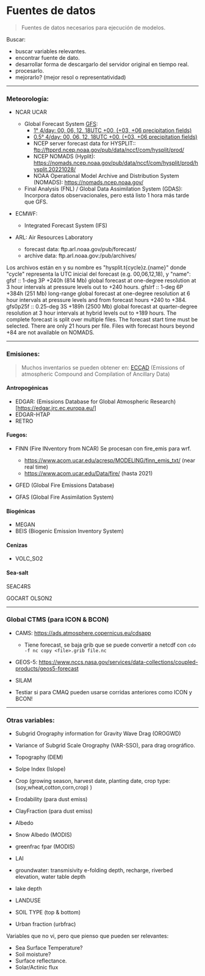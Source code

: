 # Fuentes de datos

> Fuentes de datos necesarios para ejecución de modelos.

Buscar:
- buscar variables relevantes.
- encontrar fuente de dato.
- desarrollar forma de descargarlo del servidor original en tiempo real.
- procesarlo.
- mejorarlo? (mejor resol o representatividad)

---
### Meteorología:

- NCAR UCAR
	+ Global Forecast System [GFS](https://www.nco.ncep.noaa.gov/pmb/products/gfs/):
		- [1°   4/day: 00, 06, 12, 18UTC  +00, (+03, +06 precipitation fields)](https://www.ncei.noaa.gov/data/global-forecast-system/access/grid-003-1.0-degree/analysis/)
		- [0.5° 4/day: 00, 06, 12, 18UTC  +00, (+03, +06 precipitation fields)](https://www.ncei.noaa.gov/data/global-forecast-system/access/grid-004-0.5-degree/analysis/)
		- NCEP server forecast data for HYSPLIT:: ftp://ftpprd.ncep.noaa.gov/pub/data/nccf/com/hysplit/prod/
		- NCEP NOMADS (Hyplit):                   https://nomads.ncep.noaa.gov/pub/data/nccf/com/hysplit/prod/hysplit.20221028/
		- NOAA Operational Model Archive and Distribution System (NOMADS): https://nomads.ncep.noaa.gov/
	+ Final Analysis (FNL) / Global Data Assimilation System (GDAS): Incorpora datos observacionales, pero está listo 1 hora más tarde que GFS.
- ECMWF:
	+ Integrated Forecast System (IFS)

- ARL: Air Resources Laboratory
	+ forecast data: ftp.arl.noaa.gov/pub/forecast/
	+ archive data: ftp.arl.noaa.gov:/pub/archives/ 

Los archivos están en
y su nombre es "hysplit.t{cycle}z.{name}" donde "cycle" representa la UTC inicial del forecast (e.g. 00,06,12,18), y "name":
	gfsf     :: 1-deg 3P +240h (814 Mb) global forecast at one-degree resolution at 3 hour intervals at pressure levels out to +240 hours.
	gfslrf   :: 1-deg 6P +384h (251 Mb) long-range global forecast at one-degree resolution at 6 hour intervals at pressure levels and from forecast hours +240 to +384.
	gfs0p25f :: 0.25-deg 3S +189h (2500 Mb) global forecast at quarter-degree resolution at 3 hour intervals at hybrid levels out to +189 hours. The complete forecast is split over multiple files. The forecast start time must be 	selected. There are only 21 hours per file. Files with forecast hours beyond +84 are not available on NOMADS.	

---

### Emisiones:	
> Muchos inventarios se pueden obtener en: [ECCAD]( https://eccad3.sedoo.fr/ ) (Emissions of atmospheric Compound and Compilation of Ancillary Data)


#### Antropogénicas
- EDGAR: (Emissions Database for Global Atmospheric Research)[https://edgar.jrc.ec.europa.eu/]
- EDGAR-HTAP  
- RETRO

#### Fuegos:
- FINN (Fire INventory from NCAR) Se procesan con fire_emis para wrf.
	- https://www.acom.ucar.edu/acresp/MODELING/finn_emis_txt/	(near real time)
	- https://www.acom.ucar.edu/Data/fire/				(hasta 2021)

- GFED (Global Fire Emissions Database)

- GFAS (Global Fire Assimilation System)

#### Biogénicas
-  MEGAN
-  BEIS (Biogenic Emission Inventory System)

#### Cenizas
- VOLC_SO2

#### Sea-salt
  SEAC4RS  

  GOCART
  OLSON2 

---
### Global CTMS (para ICON & BCON)

- CAMS: https://ads.atmosphere.copernicus.eu/cdsapp
	+ Tiene forecast, se baja grib que se puede convertir a netcdf con `cdo -f nc copy <file>.grib file.nc`

- GEOS-5: https://www.nccs.nasa.gov/services/data-collections/coupled-products/geos5-forecast
- SILAM
- Testiar si para CMAQ pueden usarse corridas anteriores como ICON y BCON!

---
### Otras variables:

- Subgrid Orography information for Gravity Wave Drag (OROGWD)
- Variance of Subgrid Scale Orography (VAR-SSO), para drag orográfico.
- Topography (DEM)
- Solpe Index (Islope)

- Crop (growing season, harvest date, planting date, crop type:(soy,wheat,cotton,corn,crop) )
- Erodability (para dust emiss)
- ClayFraction (para dust emiss)
- Albedo
- Snow Albedo (MODIS)
- greenfrac fpar (MODIS)
- LAI
- groundwater: transmisivity e-folding depth, recharge, riverbed elevation, water table depth
- lake depth
- LANDUSE 
- SOIL TYPE (top & bottom)
- Urban fraction (urbfrac)

Variables que no vi, pero que pienso que pueden ser relevantes:
- Sea Surface Temperature?
- Soil moisture?
- Surface reflectance.
- Solar/Actinic flux
